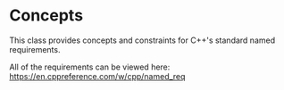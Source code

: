 # Concepts
This class provides concepts and constraints for C++'s standard named requirements.

All of the requirements can be viewed here:
https://en.cppreference.com/w/cpp/named_req